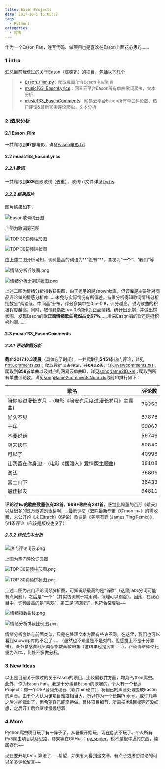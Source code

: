 ```yaml
---
title: Eason Projects
date: 2017-10-5 16:05:17
tags:
  - Python3
categories:
  - 爬虫
---
```

作为一个Eason Fan，连写代码、做项目也是喜欢在Eason上面花心思的……

### 1.intro
汇总目前我做过的关于Eason（陈奕迅）的项目，包括以下几个
>* [Eason_Film.py](https://github.com/Eajack/py_spider/blob/master/%E9%9D%99%E6%80%81%E7%88%AC%E8%99%AB/Eason_Film.py)：爬取豆瓣所有Eason电影列表
>* [music163_EasonLyrics](https://github.com/Eajack/py_spider/tree/master/%E5%8A%A8%E6%80%81%E7%88%AC%E8%99%AB/music163_EasonLyrics)：网易云平台Eason所有单曲歌词爬虫，文本分析
>* [music163_EasonComments](https://github.com/Eajack/py_spider/tree/master/%E5%8A%A8%E6%80%81%E7%88%AC%E8%99%AB/music163_EasonComments)：网易云平台Eason所有单曲评论数、热门评论&最新10条评论爬虫，文本分析

### 2.结果分析
#### 2.1 Eason_Film
一共爬取到**67**部电影，详见[Eason电影.txt](https://github.com/Eajack/py_spider/blob/master/%E9%9D%99%E6%80%81%E7%88%AC%E8%99%AB/Eason%E7%94%B5%E5%BD%B1.txt)

#### 2.2 music163_EasonLyrics
##### 2.2.1 歌词
一共爬取到**536**首歌歌词（去重），歌词txt文件详见[Lyrics](https://github.com/Eajack/py_spider/tree/master/%E5%8A%A8%E6%80%81%E7%88%AC%E8%99%AB/music163_EasonLyrics/Lyrics)

##### 2.2.2 结果图片
图片结果如下：

![Eason歌词词云图](https://raw.githubusercontent.com/Eajack/py_spider/master/%E5%8A%A8%E6%80%81%E7%88%AC%E8%99%AB/music163_EasonLyrics/resultsPNGs/EasonLyricsCloud.png "Eason歌词词云图")

上图为歌词词云图

![TOP 30词频柱形图](https://raw.githubusercontent.com/Eajack/py_spider/master/%E5%8A%A8%E6%80%81%E7%88%AC%E8%99%AB/music163_EasonLyrics/resultsPNGs/%E5%89%8D30%E8%AF%8D%E9%A2%91%E6%9F%B1%E5%BD%A2%E5%9B%BE.png "TOP 30词频柱形图")

![TOP 30词频饼状图](https://raw.githubusercontent.com/Eajack/py_spider/master/%E5%8A%A8%E6%80%81%E7%88%AC%E8%99%AB/music163_EasonLyrics/resultsPNGs/%E5%89%8D30%E8%AF%8D%E9%A2%91%E9%A5%BC%E7%8A%B6%E5%9B%BE.png "TOP 30词频饼状图")

由上述二图分析可知，词频最高的词语为**“没有”**，其次为“一个”、“我们”等

![情绪分析折线图.png](https://raw.githubusercontent.com/Eajack/py_spider/master/%E5%8A%A8%E6%80%81%E7%88%AC%E8%99%AB/music163_EasonLyrics/resultsPNGs/%E6%83%85%E7%BB%AA%E5%88%86%E6%9E%90%E6%8A%98%E7%BA%BF%E5%9B%BE.png "情绪分析折线图")

![情绪分析比例饼状图.png](https://raw.githubusercontent.com/Eajack/py_spider/master/%E5%8A%A8%E6%80%81%E7%88%AC%E8%99%AB/music163_EasonLyrics/resultsPNGs/%E6%83%85%E7%BB%AA%E5%88%86%E6%9E%90%E6%AF%94%E4%BE%8B%E9%A5%BC%E7%8A%B6%E5%9B%BE.png "情绪分析比例饼状图.png")

上述二图为情绪分析指数结果图，由于运用的是snownlp库，但该库是主要针对商品评论做的情感分析库……未免与实际情况有所偏差。结果分析得知歌词情绪分析指数呈“两边低，中间高”分布，评分多集中在0.5~0.8，评分越高，说明歌曲的积极程度越高。同时，取情绪指数 >= 0.6的作为正面情绪，统计出比例，并做出饼状图，发现Eason的歌**正面情绪歌曲竟然占比67%**……看来Eason唱的歌还是挺积极的啊……

#### 2.3 music163_EasonComments
##### 2.3.1 评论数据分析
**截止2017.10.3凌晨**（具体忘了时间），一共爬取到**5451**条热门评论，详见[hotComments.xls](https://github.com/Eajack/py_spider/blob/master/%E5%8A%A8%E6%80%81%E7%88%AC%E8%99%AB/music163_EasonComments/resultXLS/hotComments.xls)；爬取最新10条评论，共**8492**条，详见[Newcomments.xls](https://github.com/Eajack/py_spider/blob/master/%E5%8A%A8%E6%80%81%E7%88%AC%E8%99%AB/music163_EasonComments/resultXLS/Newcomments.xls)；爬取到**858**首单曲以及对应的网易云单曲ID，详见[songName2ID.xls](https://github.com/Eajack/py_spider/blob/master/%E5%8A%A8%E6%80%81%E7%88%AC%E8%99%AB/music163_EasonComments/resultXLS/songName2ID.xls)；爬取到所有单曲评论数，详见[songName2commentsNum.xls](https://github.com/Eajack/py_spider/blob/master/%E5%8A%A8%E6%80%81%E7%88%AC%E8%99%AB/music163_EasonComments/resultXLS/songName2commentsNum.xls)取前10排行如下：

| 歌名 | 评论数 |
|--|--|
| 陪你度过漫长岁月 - (电影《陪安东尼度过漫长岁月》主题曲) | 79350 |
| 好久不见 | 67875 |
| 十年 | 60062 |
| 不要说话 | 56746 |
| 阴天快乐 | 50840 |
| 可以了 | 40998 |
| 让我留在你身边 - (电影《摆渡人》爱情版主题曲) | 38108 |
| 淘汰 | 36806 |
| 富士山下 | 36433 |
| 最佳损友 | 34811 |

**评论过1w的歌曲数量仅有38首**，**999+歌曲有241首**，感觉比周董的百万《晴天》以及很多的过万歌差别很远啊……最低评论（去除最新专辑《C’mon in~》的需收费，未公开的《未知track》0评论）歌曲是《美丽有罪 (James Ting Remix)》，仅**1**条评论（应该是版权也没了）

##### 2.3.2 评论文本分析

![热门评论词云.png](https://raw.githubusercontent.com/Eajack/py_spider/master/%E5%8A%A8%E6%80%81%E7%88%AC%E8%99%AB/music163_EasonComments/resultsPNGs/%E7%83%AD%E9%97%A8%E8%AF%84%E8%AE%BA%E8%AF%8D%E4%BA%91.png "热门评论词云.png")

上图为热门评论词云图

![TOP 30词频柱形图.png](https://raw.githubusercontent.com/Eajack/py_spider/master/%E5%8A%A8%E6%80%81%E7%88%AC%E8%99%AB/music163_EasonComments/resultsPNGs/%E5%89%8D30%E8%AF%8D%E9%A2%91%E6%9F%B1%E5%BD%A2%E5%9B%BE.png "TOP 30词频柱形图.png")

![TOP 30词频饼状图.png](https://raw.githubusercontent.com/Eajack/py_spider/master/%E5%8A%A8%E6%80%81%E7%88%AC%E8%99%AB/music163_EasonComments/resultsPNGs/%E5%89%8D30%E8%AF%8D%E9%A2%91%E9%A5%BC%E7%8A%B6%E5%9B%BE.png "TOP 30词频饼状图.png")

上述二图为热门评论词频分析图，可知词频最高的是“首歌”（这里jieba分词可能有点问题），之后是“一个”（其实该词属于常用词，照理可以剔除）。因此，在我心目中，词频最高的是“喜欢”，第二是“陈奕迅”，也符合常理啦~~

![情绪指数曲线.png](https://raw.githubusercontent.com/Eajack/py_spider/master/%E5%8A%A8%E6%80%81%E7%88%AC%E8%99%AB/music163_EasonComments/resultsPNGs/%E6%83%85%E7%BB%AA%E6%8C%87%E6%95%B0%E6%9B%B2%E7%BA%BF.png "情绪指数曲线.png")

![情绪分析饼状比例图.png](https://raw.githubusercontent.com/Eajack/py_spider/master/%E5%8A%A8%E6%80%81%E7%88%AC%E8%99%AB/music163_EasonComments/resultsPNGs/%E6%83%85%E7%BB%AA%E5%88%86%E6%9E%90%E9%A5%BC%E7%8A%B6%E6%AF%94%E4%BE%8B%E5%9B%BE.png "情绪分析饼状比例图.png")

情绪分析套路与前面类似，只是在处理文本方面有些许不同。在这里，我们也可以看到snownlp库的不足了……（虽然也不知道是不是对的，但感觉上不是十分靠谱）。此处情感曲线呈类似指数函数趋势（这结果也是厉害……），正面情绪评论比重为76%，此处不多做分析。

### 3.New Ideas
以上是目前关于做过的关于Eason的项目，比较偏软件方面，均为Python爬虫。此外，作为Eason Fan，我是十分羡慕Eason的歌喉的。个人有一个长远Project：做一个DSP音频处理器（软件 or 硬件），将自己的声音处理变成Eason的声音。由于个人认为该项目难度相当大，所以作为一个长期Project，或许几年之后才能做出了，但希望自己能坚持做。具体项目细节、所需技术&目标等还没细想，之后开工后会继续慢慢想着

### 4.More
Python爬虫项目玩了有一阵子了，从暑假开始玩，现在也该不玩了。个人所有Py3爬虫项目以及思路、结果等在GitHub：[py_spider](https://github.com/Eajack/py_spider)，也不是很牛逼的东西，纯属娱乐~~

现在要开坑CV + 算法了……希望，如果有人看到这文章，有点子或者想讨论的可以多多评论留言~~